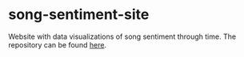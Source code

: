 # song-sentiment-site
Website with data visualizations of song sentiment through time. The repository can be found [here](https://github.com/IJPaul/song-sentiment-through-time).

